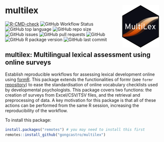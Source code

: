 
<!-- README.md is generated from README.Rmd. Please edit that file -->

# multilex <img src='man/figures/logo.png' align="right" height="139" />

<!-- badges: start -->

[![R-CMD-check](https://github.com/gongcastro/multilex/workflows/R-CMD-check/badge.svg)](https://github.com/gongcastro/multilex/actions)
![GitHub Workflow
Status](https://img.shields.io/github/workflow/status/gongcastro/multilex/R-CMD-check)
![GitHub top
language](https://img.shields.io/github/languages/top/gongcastro/multilex)
![GitHub repo
size](https://img.shields.io/github/repo-size/gongcastro/multilex)
![GitHub
issues](https://img.shields.io/github/issues/gongcastro/multilex)
![GitHub pull
requests](https://img.shields.io/github/issues-pr-raw/gongcastro/multilex)
![GitHub](https://img.shields.io/github/license/gongcastro/multilex)
![GitHub R package
version](https://img.shields.io/github/r-package/v/gongcastro/multilex)
![GitHub last
commit](https://img.shields.io/github/last-commit/gongcastro/multilex)
<!-- badges: end -->

## multilex: **Multi**lingual **lex**ical assessment using online surveys

Establish reproducible workflows for assessing lexical development
online using [formR](https://formr.org/). This package extends the
functionalities of formr (see `formr`
[repository](https://github.com/rubenarslan/formr)) to ease the
standardisation of online vocabulary checklists used by developmental
psychologists. This package covers two functions: the creation of
surveys from Excel/CSV/TSV files, and the retrieval and preprocessing of
data. A key motivation for this package is that all of these actions can
be performed from the same R session, increasing the reproducibility of
the workflow.

To install this package:

``` r
install.packages("remotes") # you may need to install this first
remotes::install_github("gongcastro/multilex")
```
